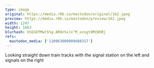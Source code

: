 ```yaml
---
type: image
original: https://media.r0b.io/mastodon/original/162.jpeg
preview: https://media.r0b.io/mastodon/preview/162.jpeg
width: 1247
height: 1663
blurhash: USGSDfMwt5%g.AROn%x]x^M_ozogt8M{WXRj
refs:
  mastodon_media: ['110963000909688317']
---
```


Looking straight down train tracks with the signal station on the left and signals on the right

